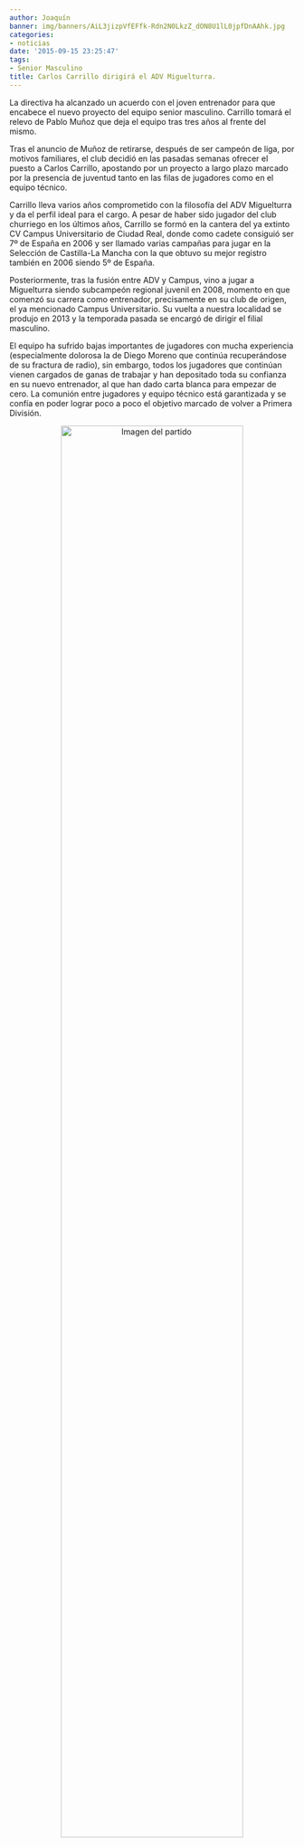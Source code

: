```yaml
---
author: Joaquín
banner: img/banners/AiL3jizpVfEFfk-Rdn2N0LkzZ_dON8U1lL0jpfDnAAhk.jpg
categories:
- noticias
date: '2015-09-15 23:25:47'
tags:
- Senior Masculino
title: Carlos Carrillo dirigirá el ADV Miguelturra.
---
```


La directiva ha alcanzado un acuerdo con el joven entrenador para que encabece el nuevo proyecto del equipo senior masculino. Carrillo tomará el relevo de Pablo Muñoz que deja el equipo tras tres años al frente del mismo.

Tras el anuncio de Muñoz de retirarse, después de ser campeón de liga, por motivos familiares, el club decidió en las pasadas semanas ofrecer el puesto a Carlos Carrillo, apostando por un proyecto a largo plazo marcado por la presencia de juventud tanto en las filas de jugadores como en el equipo técnico.

Carrillo lleva varios años comprometido con la filosofía del ADV Miguelturra y da el perfil ideal para el cargo. A pesar de haber sido jugador del club churriego en los últimos años, Carrillo se formó en la cantera del ya extinto CV Campus Universitario de Ciudad Real, donde como cadete consiguió ser 7º de España en 2006 y ser llamado varias campañas para jugar en la Selección de Castilla-La Mancha con la que obtuvo su mejor registro también en 2006 siendo 5º de España.

Posteriormente, tras la fusión entre ADV y Campus, vino a jugar a Miguelturra siendo subcampeón regional juvenil en 2008, momento en que comenzó su carrera como entrenador, precisamente en su club de origen, el ya mencionado Campus Universitario. Su vuelta a nuestra localidad se produjo en 2013 y la temporada pasada se encargó de dirigir el filial masculino.

El equipo ha sufrido bajas importantes de jugadores con mucha experiencia (especialmente dolorosa la de Diego Moreno que continúa recuperándose de su fractura de radio), sin embargo, todos los jugadores que continúan vienen cargados de ganas de trabajar y han depositado toda su confianza en su nuevo entrenador, al que han dado carta blanca para empezar de cero. La comunión entre jugadores y equipo técnico está garantizada y se confía en poder lograr poco a poco el objetivo marcado de volver a Primera División.

<center>
<a target="_new" href="http://www.advmiguelturra.org/img/banners/AiL3jizpVfEFfk-Rdn2N0LkzZ_dON8U1lL0jpfDnAAhk.jpg"> 
<img alt="Imagen del partido" width="80%" align="center" src="http://www.advmiguelturra.org/img/banners/AiL3jizpVfEFfk-Rdn2N0LkzZ_dON8U1lL0jpfDnAAhk.jpg"/> </a> </center>

